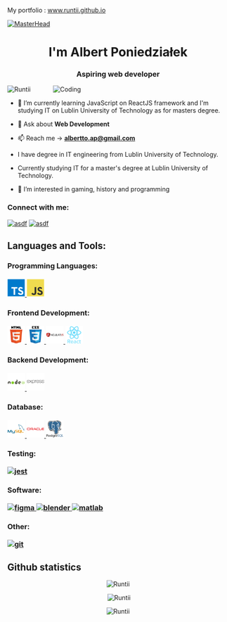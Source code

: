 My portfolio : www.runtii.github.io

[![MasterHead](https://bestof.nyc3.digitaloceanspaces.com/devsnap.me/sam/fireflies.gif)](runtii.github.io)

<h1 align="center">I'm Albert Poniedziałek</h1> 
<h3 align="center">Aspiring web developer</h3>

<img align="right" alt="Coding" width="400" src="https://cdn.dribbble.com/users/1162077/screenshots/3848914/programmer.gif">

<p align="left"> <img src="https://komarev.com/ghpvc/?username=Runtii&style=plastic&label=Profile+Views&color=e83225" alt="Runtii" /> </p>

- 🌱 I’m currently learning JavaScript on ReactJS framework and I'm studying IT on Lublin University of Technology as for masters degree.

- 💬 Ask about **Web Development**

- 📫 Reach me -> **albertto.ap@gmail.com**

- I have degree in IT engineering from Lublin University of Technology.
- Currently studying IT for a master's degree at Lublin University of Technology.
- 👀 I’m interested in gaming, history and programming

<h3 align="left">Connect with me:</h3>

<p align="left">
    <a href="https://www.linkedin.com/in/albert-poniedzia%C5%82ek-52846226b/" target="blank"><img align="center" src="https://raw.githubusercontent.com/rahuldkjain/github-profile-readme-generator/master/src/images/icons/Social/linked-in-alt.svg" alt="asdf" height="30" width="40" /></a>
        <a href="https://www.facebook.com/profile.php?id=100013619761387" target="blank"><img align="center" src="https://raw.githubusercontent.com/rahuldkjain/github-profile-readme-generator/master/src/images/icons/Social/facebook.svg" alt="asdf" height="30" width="40" /></a>
</p>

<h2 align="left">Languages and Tools:</h2>

<h3 align="left">
Programming Languages:
    <br/>
    <br/>
    <a href="https://www.typescriptlang.org/" target="_blank" rel="noreferrer"> <img src="https://raw.githubusercontent.com/devicons/devicon/master/icons/typescript/typescript-original.svg" alt="typescript" width="40" height="40"/> </a> 
    <a href="https://developer.mozilla.org/en-US/docs/Web/JavaScript" target="_blank" rel="noreferrer"> <img src="https://raw.githubusercontent.com/devicons/devicon/master/icons/javascript/javascript-original.svg" alt="javascript" width="40" height="40"/> </a>
</h3>
<h3>
Frontend Development:
    <br/>
    <br/>
    <a href="https://www.w3.org/html/" target="_blank" rel="noreferrer"> <img src="https://raw.githubusercontent.com/devicons/devicon/master/icons/html5/html5-original-wordmark.svg" alt="html5" width="40" height="40"/> </a> 
    <a href="https://www.w3schools.com/css/" target="_blank" rel="noreferrer"> <img src="https://raw.githubusercontent.com/devicons/devicon/master/icons/css3/css3-original-wordmark.svg" alt="css3" width="40" height="40"/> </a> 
    <a href="https://angular.io" target="_blank" rel="noreferrer"> <img src="https://raw.githubusercontent.com/devicons/devicon/master/icons/angularjs/angularjs-original-wordmark.svg" alt="angularjs" width="40" height="40"/> </a> 
    <a href="https://reactjs.org/" target="_blank" rel="noreferrer"> <img src="https://raw.githubusercontent.com/devicons/devicon/master/icons/react/react-original-wordmark.svg" alt="react" width="40" height="40"/> </a> 
</h3>
<h3>
Backend Development:
    <br/>
    <br/>
    <a href="https://nodejs.org" target="_blank" rel="noreferrer"> <img src="https://raw.githubusercontent.com/devicons/devicon/master/icons/nodejs/nodejs-original-wordmark.svg" alt="nodejs" width="40" height="40"/> </a> 
    <a href="https://expressjs.com" target="_blank" rel="noreferrer"> <img src="https://raw.githubusercontent.com/devicons/devicon/master/icons/express/express-original-wordmark.svg" alt="express" width="40" height="40"/> </a>
</h3>
<h3>
Database:
    <br/>
    <br/>
    <a href="https://www.mysql.com/" target="_blank" rel="noreferrer"> <img src="https://raw.githubusercontent.com/devicons/devicon/master/icons/mysql/mysql-original-wordmark.svg" alt="mysql" width="40" height="40"/> </a>
    <a href="https://www.oracle.com/" target="_blank" rel="noreferrer"> <img src="https://raw.githubusercontent.com/devicons/devicon/master/icons/oracle/oracle-original.svg" alt="oracle" width="40" height="40"/> </a>
    <a href="https://www.postgresql.org" target="_blank" rel="noreferrer"> <img src="https://raw.githubusercontent.com/devicons/devicon/master/icons/postgresql/postgresql-original-wordmark.svg" alt="postgresql" width="40" height="40"/> </a>
</h3>

<h3>
Testing:
    <br/>
    <br/>
    <a href="https://jestjs.io" target="_blank" rel="noreferrer"> <img src="https://www.vectorlogo.zone/logos/jestjsio/jestjsio-icon.svg" alt="jest" width="40" height="40"/> </a>
</h3>

<h3>
Software:
    <br/>
    <br/>
    <a href="https://www.figma.com/" target="_blank" rel="noreferrer"> <img src="https://www.vectorlogo.zone/logos/figma/figma-icon.svg" alt="figma" width="40" height="40"/> </a>
    <a href="https://www.blender.org/" target="_blank" rel="noreferrer"> <img src="https://download.blender.org/branding/community/blender_community_badge_white.svg" alt="blender" width="40" height="40"/> </a>
    <a href="https://www.mathworks.com/" target="_blank" rel="noreferrer"> <img src="https://upload.wikimedia.org/wikipedia/commons/2/21/Matlab_Logo.png" alt="matlab" width="40" height="40"/> </a>
</h3>

<h3>
Other:
    <br/>
    <br/>
    <a href="https://git-scm.com/" target="_blank" rel="noreferrer"> <img src="https://www.vectorlogo.zone/logos/git-scm/git-scm-icon.svg" alt="git" width="40" height="40"/> </a>
</h3>

<h2>Github statistics</h2>

<p align="center"><img src="https://github-readme-stats.vercel.app/api/top-langs?username=Runtii&show_icons=true&locale=en&layout=compact&theme=cobalt2&hide_border=true" alt="Runtii" /></p>

<p align="center">&nbsp;<img  src="https://github-readme-stats.vercel.app/api?username=Runtii&show_icons=true&locale=en&theme=cobalt2&hide_border=true" alt="Runtii" /></p>

<p align="center"><img src="https://github-readme-streak-stats.herokuapp.com?user=Runtii&theme=cobalt2&hide_border=true" alt="Runtii" /></p>
